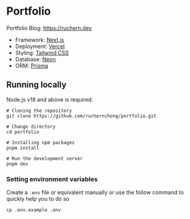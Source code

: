 # Portfolio

Portfolio Blog: https://ruchern.dev

- Framework: [Next.js](https://nextjs.org)
- Deployment: [Vercel](https://vercel.com)
- Styling: [Tailwind CSS](https://tailwindcss.com)
- Database: [Neon](https://neon.tech)
- ORM: [Prisma](https://prisma.io)

## Running locally

Node.js v18 and above is required.

```shell
# Cloning the repository
git clone https://github.com/ruchernchong/portfolio.git

# Change directory
cd portfolio

# Installing npm packages
pnpm install

# Run the development server
pnpm dev
```

### Setting environment variables

Create a `.env` file or equivalent manually or use the follow command to quickly help you to do so

```shell
cp .env.example .env
```
